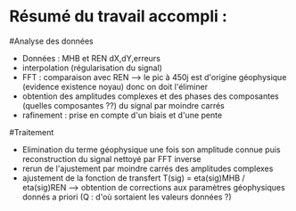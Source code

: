 Résumé du travail accompli :
============================

#Analyse des données

- Données : MHB et REN dX,dY,erreurs
- interpolation (régularisation du signal)
- FFT : comparaison avec REN --> le pic à 450j est d'origine géophysique (evidence existence noyau) donc on doit l'éliminer
- obtention des amplitudes complexes et des phases des composantes (quelles composantes ??) du signal par moindre carrés
- rafinement : prise en compte d'un biais et d'une pente

#Traitement

- Elimination du terme géophysique une fois son amplitude connue puis reconstruction du signal nettoyé par FFT inverse
- rerun de l'ajustement par moindre carrés des amplitudes complexes
- ajustement de la fonction de transfert T(sig) = eta(sig)MHB / eta(sig)REN --> obtention de corrections aux paramètres géophysiques donnés a priori (Q : d'où sortaient les valeurs données ?)
